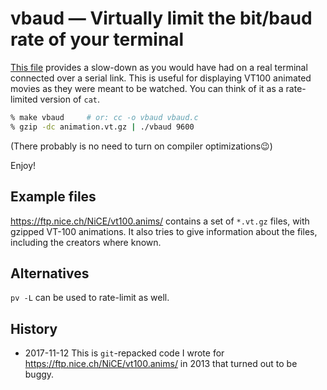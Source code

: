 # vbaud — Virtually limit the bit/baud rate of your terminal

[This file](vbaud.c) provides a slow-down as you would have had on a real
terminal connected over a serial link. This is useful for
displaying VT100 animated movies as they were meant to be
watched. You can think of it as a rate-limited version of `cat`.

```sh
% make vbaud     # or: cc -o vbaud vbaud.c
% gzip -dc animation.vt.gz | ./vbaud 9600
```
(There probably is no need to turn on compiler optimizations:wink:)

Enjoy!

## Example files

https://ftp.nice.ch/NiCE/vt100.anims/ contains a set of `*.vt.gz` files, with
gzipped VT-100 animations. It also tries to give information about the files,
including the creators where known.

## Alternatives

`pv -L` can be used to rate-limit as well.

## History

* 2017-11-12 This is `git`-repacked code I wrote for https://ftp.nice.ch/NiCE/vt100.anims/ in 2013
that turned out to be buggy.
